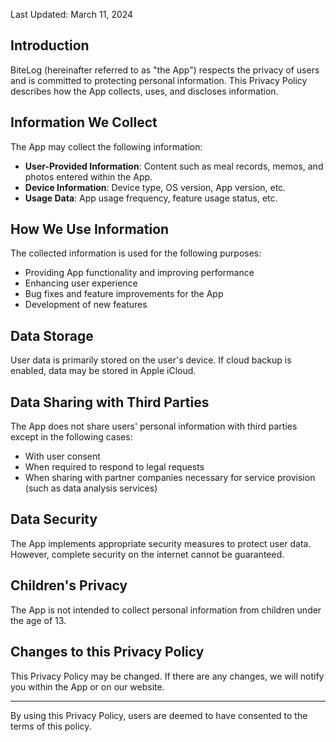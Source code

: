 Last Updated: March 11, 2024

## Introduction

BiteLog (hereinafter referred to as "the App") respects the privacy of users and is committed to protecting personal information. This Privacy Policy describes how the App collects, uses, and discloses information.

## Information We Collect

The App may collect the following information:

- **User-Provided Information**: Content such as meal records, memos, and photos entered within the App.
- **Device Information**: Device type, OS version, App version, etc.
- **Usage Data**: App usage frequency, feature usage status, etc.

## How We Use Information

The collected information is used for the following purposes:

- Providing App functionality and improving performance
- Enhancing user experience
- Bug fixes and feature improvements for the App
- Development of new features

## Data Storage

User data is primarily stored on the user's device. If cloud backup is enabled, data may be stored in Apple iCloud.

## Data Sharing with Third Parties

The App does not share users' personal information with third parties except in the following cases:

- With user consent
- When required to respond to legal requests
- When sharing with partner companies necessary for service provision (such as data analysis services)

## Data Security

The App implements appropriate security measures to protect user data. However, complete security on the internet cannot be guaranteed.

## Children's Privacy

The App is not intended to collect personal information from children under the age of 13.

## Changes to this Privacy Policy

This Privacy Policy may be changed. If there are any changes, we will notify you within the App or on our website.


---

By using this Privacy Policy, users are deemed to have consented to the terms of this policy.
